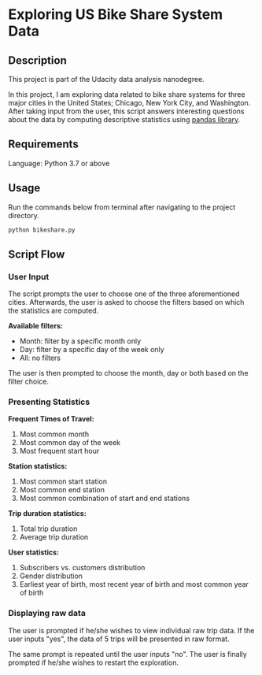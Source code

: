 # Exploring US Bike Share System Data

## Description

This project is part of the Udacity data analysis nanodegree.

In this project, I am exploring data related to bike share systems for three major cities in the United States; Chicago, New York City, and Washington. After taking input from the user, this script answers interesting questions about the data by computing descriptive statistics using [pandas library](https://pandas.pydata.org/pandas-docs/stable/index.html).

## Requirements

Language: Python 3.7 or above

## Usage

Run the commands below from terminal after navigating to the project directory.

```bash
python bikeshare.py
```

## Script Flow

### User Input

The script prompts the user to choose one of the three aforementioned cities. Afterwards, the user is asked to choose the filters based on which the statistics are computed.

**Available filters:**

- Month: filter by a specific month only
- Day: filter by a specific day of the week only
- All: no filters

The user is then prompted to choose the month, day or both based on the filter choice.

### Presenting Statistics

**Frequent Times of Travel:**

1. Most common month
2. Most common day of the week
3. Most frequent start hour

**Station statistics:**

1. Most common start station
2. Most common end station
3. Most common combination of start and end stations

**Trip duration statistics:**

1. Total trip duration
2. Average trip duration

**User statistics:**

1. Subscribers vs. customers distribution
2. Gender distribution
3. Earliest year of birth, most recent year of birth and most common year of birth

### Displaying raw data

The user is prompted if he/she wishes to view individual raw trip data. If the user inputs "yes", the data of 5 trips will be presented in raw format.

The same prompt is repeated until the user inputs "no". The user is finally prompted if he/she wishes to restart the exploration.
